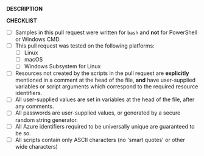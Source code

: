 __DESCRIPTION__

<!-- Please include a brief description of your changes. -->

__CHECKLIST__

<!--
    Filling in this checklist is mandatory! If you don't, your pull request
    will be rejected without further review. All required checkboxes must be green
    for pull request processing to begin.

    Only ONE (1) platform is required for testing to accept this PR, but please mark all platforms
    you tested on. This could help diagnose any platform-specific issues encountered later.
-->

- [ ] Samples in this pull request were written for `bash` and __not__ for PowerShell or Windows CMD.
- [ ] This pull request was tested on the following platforms:
  - [ ] Linux
  - [ ] macOS
  - [ ] Windows Subsystem for Linux
- [ ] Resources not created by the scripts in the pull request are __explicitly__ mentioned in a comment at the head of the file, __and__ have user-supplied variables or script arguments which correspond to the required resource identifiers.
- [ ] All user-supplied values are set in variables at the head of the file, after any comments.
- [ ] All passwords are user-supplied values, or generated by a secure random string generator.
- [ ] All Azure identifiers required to be universally unique are guaranteed to be so. 
- [ ] All scripts contain only ASCII characters (no 'smart quotes' or other wide characters)

